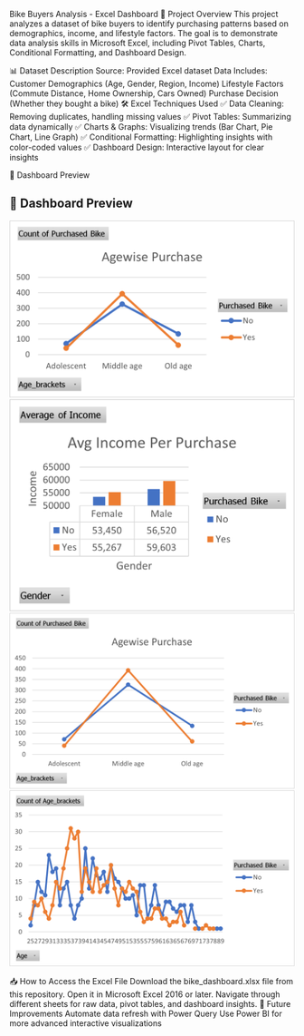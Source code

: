 Bike Buyers Analysis - Excel Dashboard
📌 Project Overview
This project analyzes a dataset of bike buyers to identify purchasing patterns based on demographics, income, and lifestyle factors. The goal is to demonstrate data analysis skills in Microsoft Excel, including Pivot Tables, Charts, Conditional Formatting, and Dashboard Design.

📊 Dataset Description
Source: Provided Excel dataset
Data Includes:
Customer Demographics (Age, Gender, Region, Income)
Lifestyle Factors (Commute Distance, Home Ownership, Cars Owned)
Purchase Decision (Whether they bought a bike)
🛠 Excel Techniques Used
✅ Data Cleaning: Removing duplicates, handling missing values
✅ Pivot Tables: Summarizing data dynamically
✅ Charts & Graphs: Visualizing trends (Bar Chart, Pie Chart, Line Graph)
✅ Conditional Formatting: Highlighting insights with color-coded values
✅ Dashboard Design: Interactive layout for clear insights

📸 Dashboard Preview
## 📸 Dashboard Preview
![Excel Dashboard](Picture1.png)
![Excel Dashboard](Picture2.png)
![Excel Dashboard](Picture3.png)
![Excel Dashboard](Picture4.png)


📥 How to Access the Excel File
Download the bike_dashboard.xlsx file from this repository.
Open it in Microsoft Excel 2016 or later.
Navigate through different sheets for raw data, pivot tables, and dashboard insights.
📌 Future Improvements
Automate data refresh with Power Query
Use Power BI for more advanced interactive visualizations